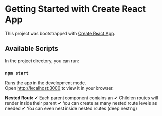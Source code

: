 # Getting Started with Create React App

This project was bootstrapped with [Create React App](https://github.com/facebook/create-react-app).

## Available Scripts

In the project directory, you can run:

### `npm start`

Runs the app in the development mode.\
Open [http://localhost:3000](http://localhost:3000) to view it in your browser.


**Nested Route**
✔ Each parent component contains an <Outlet />
✔ Children routes will render inside their parent
✔ You can create as many nested route levels as needed
✔ You can even nest inside nested routes (deep nesting)


